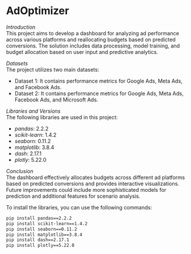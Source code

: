 # AdOptimizer

*Introduction*  
This project aims to develop a dashboard for analyzing ad performance across various platforms and reallocating budgets based on predicted conversions. The solution includes data processing, model training, and budget allocation based on user input and predictive analytics.

*Datasets*    
The project utilizes two main datasets:
 - Dataset 1: It contains performance metrics for Google Ads, Meta Ads, and Facebook Ads.  
 - Dataset 2: It contains performance metrics for Google Ads, Meta Ads, Facebook Ads, and Microsoft Ads.

*Libraries and Versions*  
The following libraries are used in this project:

- *pandas*: 2.2.2  
- *scikit-learn*: 1.4.2  
- *seaborn*: 0.11.2  
- *matplotlib*: 3.8.4  
- *dash*: 2.17.1  
- *plotly*: 5.22.0

*Conclusion*  
The dashboard effectively allocates budgets across different ad platforms based on predicted conversions and provides interactive visualizations. Future improvements could include more sophisticated models for prediction and additional features for scenario analysis.

To install the libraries, you can use the following commands:

```bash
pip install pandas==2.2.2
pip install scikit-learn==1.4.2
pip install seaborn==0.11.2
pip install matplotlib==3.8.4
pip install dash==2.17.1
pip install plotly==5.22.0

